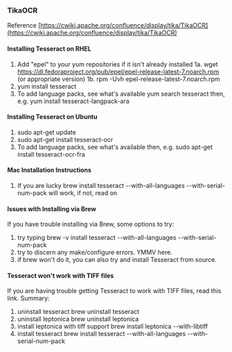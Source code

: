 ### TikaOCR
Reference [https://cwiki.apache.org/confluence/display/tika/TikaOCR](https://cwiki.apache.org/confluence/display/tika/TikaOCR) 

#### Installing Tesseract on RHEL
1. Add "epel" to your yum repositories if it isn't already installed 
1a. wget https://dl.fedoraproject.org/pub/epel/epel-release-latest-7.noarch.rpm (or appropriate version) 
1b. rpm -Uvh epel-release-latest-7.noarch.rpm 
2. yum install tesseract 
3. To add language packs, see what's available yum search tesseract then, e.g. yum install tesseract-langpack-ara 

#### Installing Tesseract on Ubuntu
1. sudo apt-get update 
2. sudo apt-get install tesseract-ocr 
3. To add language packs, see what's available then, e.g. sudo apt-get install tesseract-ocr-fra

#### Mac Installation Instructions
1. If you are lucky brew install tesseract --with-all-languages --with-serial-num-pack will work, if not, read on 

#### Issues with Installing via Brew
If you have trouble installing via Brew, some options to try:
1. try typing brew -v install tesseract --with-all-languages --with-serial-num-pack 
2. try to discern any make/configure errors. YMMV here. 
3. if brew won't do it, you can also try and install Tesseract from source. 

#### Tesseract won't work with TIFF files
If you are having trouble getting Tesseract to work with TIFF files, read this link. Summary:
     
1. uninstall tesseract brew uninstall tesseract 
2. uninstall leptonica brew uninstall leptonica 
3. install leptonica with tiff support brew install leptonica --with-libtiff 
4. install tesseract brew install tesseract --with-all-languages --with-serial-num-pack
